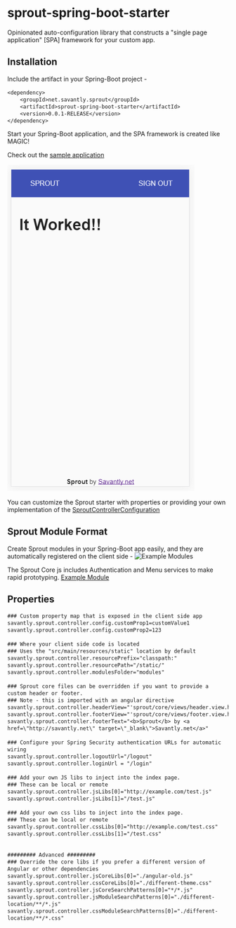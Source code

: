 # sprout-spring-boot-starter  

Opinionated auto-configuration library that constructs a "single page application" [SPA] framework for your custom app.  

## Installation 
Include the artifact in your Spring-Boot project -  


	<dependency>
		<groupId>net.savantly.sprout</groupId>
		<artifactId>sprout-spring-boot-starter</artifactId>
		<version>0.0.1-RELEASE</version>
	</dependency>


Start your Spring-Boot application, and the SPA framework is created like MAGIC!  

Check out the [sample application](https://github.com/savantly-net/sprout-spring-boot-sample)  

![Example](./src/test/resources/images/example.png)  


You can customize the Sprout starter with properties or providing your own implementation of the  [SproutControllerConfiguration](./src/main/java/net/savantly/sprout/autoconfigure/controller/SproutControllerConfiguration.java)  


## Sprout Module Format  
Create Sprout modules in your Spring-Boot app easily, and they are automatically registered on the client side - 
![Example Modules](./src/test/resources/images/example-modules.png)  

The Sprout Core js includes Authentication and Menu services to make rapid prototyping. [Example Module](https://github.com/savantly-net/sprout-spring-boot-sample/tree/master/src/main/resources/static/modules/home)


## Properties 

	### Custom property map that is exposed in the client side app
	savantly.sprout.controller.config.customProp1=customValue1
	savantly.sprout.controller.config.customProp2=123
	
	### Where your client side code is located
	### Uses the "src/main/resources/static" location by default
	savantly.sprout.controller.resourcePrefix="classpath:"
	savantly.sprout.controller.resourcePath="/static/"
	savantly.sprout.controller.modulesFolder="modules"
	
	### Sprout core files can be overridden if you want to provide a custom header or footer.
	### Note - this is imported with an angular directive
	savantly.sprout.controller.headerView="'sprout/core/views/header.view.html'"
	savantly.sprout.controller.footerView="'sprout/core/views/footer.view.html'"
	savantly.sprout.controller.footerText="<b>Sprout</b> by <a href=\"http://savantly.net\" target=\"_blank\">Savantly.net</a>"
	
	### Configure your Spring Security authentication URLs for automatic wiring
	savantly.sprout.controller.logoutUrl="/logout"
	savantly.sprout.controller.loginUrl = "/login"
	
	### Add your own JS libs to inject into the index page.
	### These can be local or remote
	savantly.sprout.controller.jsLibs[0]="http://example.com/test.js"
	savantly.sprout.controller.jsLibs[1]="/test.js"
	
	### Add your own css libs to inject into the index page.
	### These can be local or remote
	savantly.sprout.controller.cssLibs[0]="http://example.com/test.css"
	savantly.sprout.controller.cssLibs[1]="/test.css"
	
	
	######### Advanced #########
	### Override the core libs if you prefer a different version of Angular or other dependencies
	savantly.sprout.controller.jsCoreLibs[0]="./angular-old.js"
	savantly.sprout.controller.cssCoreLibs[0]="./different-theme.css"
	savantly.sprout.controller.jsCoreSearchPatterns[0]="*/*.js"
	savantly.sprout.controller.jsModuleSearchPatterns[0]="./different-location/**/*.js"
	savantly.sprout.controller.cssModuleSearchPatterns[0]="./different-location/**/*.css"
